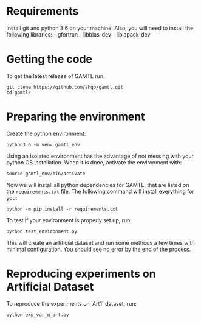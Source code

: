 
# Requirements
Install git and python 3.6 on your machine.
Also, you will need to install the following libraries:
      - gfortran
      - libblas-dev
      - liblapack-dev

# Getting the code
To get the latest release of GAMTL run:
```
git clone https://github.com/shgo/gamtl.git
cd gamtl/
```

# Preparing the environment
Create the python environment:
```
python3.6 -m venv gamtl_env
```
Using an isolated environment has the advantage of not messing with your python OS installation.
When it is done, activate the environment with:
```
source gamtl_env/bin/activate
```

Now we will install all python dependencies for GAMTL, that are listed on the `requirements.txt` file.
The following command will install everything for you:
```
python -m pip install -r requirements.txt
```

To test if your environment is properly set up, run:
```
python test_environment.py
```

This will create an artificial dataset and run some methods a few times with minimal configuration.
You should see no error by the end of the process.

# Reproducing experiments on Artificial Dataset

To reproduce the experiments on 'Art1' dataset, run:

```
python exp_var_m_art.py
```
